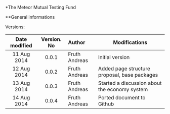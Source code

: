 *The Meteor Mutual Testing Fund

**General informations

Versions:

|Date modified|Version. No|Author             | Modifications                             |
|:-----------:|:---------:|:------------------|-------------------------------------------|
|11 Aug 2014  |0.0.1      |Fruth Andreas      |Initial version                            |
|12 Aug 2014  |0.0.2      |Fruth Andreas      |Added page structure proposal, base packages|
|13 Aug 2014  |0.0.3      |Fruth Andreas      |Started a discussion about the economy system|
|14 Aug 2014  |0.0.4      |Fruth Andreas      |Ported document to Github|
